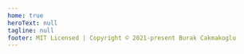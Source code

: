 ```yaml
---
home: true
heroText: null
tagline: null
footer: MIT Licensed | Copyright © 2021-present Burak Cakmakoglu
---
```


<Home />

<Suspense>
  <Banner />
</Suspense>

<Features />
